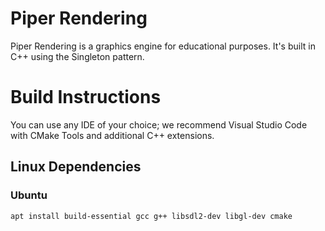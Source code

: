 # Piper Rendering

Piper Rendering is a graphics engine for educational purposes. It's built in C++ using the Singleton pattern.

# Build Instructions

You can use any IDE of your choice; we recommend Visual Studio Code with CMake Tools and additional C++ extensions.

## Linux Dependencies

### Ubuntu

`apt install build-essential gcc g++ libsdl2-dev libgl-dev cmake`